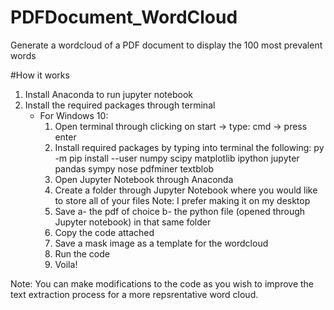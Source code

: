 # PDFDocument_WordCloud
Generate a wordcloud of a PDF document to display the 100 most prevalent words

#How it works
1) Install Anaconda to run jupyter notebook
2) Install the required packages through terminal 
   - For Windows 10: 
        1) Open terminal through clicking on start -> type: cmd -> press enter
        2) Install required packages by typing into terminal the following: 
          py -m pip install --user numpy scipy matplotlib ipython jupyter pandas sympy nose pdfminer textblob
        3) Open Jupyter Notebook through Anaconda
        4) Create a folder through Jupyter Notebook where you would like to store all of your files 
          Note: I prefer making it on my desktop
        5) Save  a- the pdf of choice  b- the python file (opened through Jupyter notebook) in that same folder 
        6) Copy the code attached
        7) Save a mask image as a template for the wordcloud 
        8) Run the code
        9) Voila! 
        
 Note: You can make modifications to the code as you wish to improve the text extraction process for a more repsrentative word cloud. 
        
        

              
